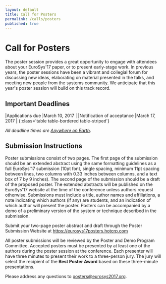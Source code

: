 ```yaml
---
layout: default
title: Call for Posters
permalink: /calls/posters
published: true
---
```


# Call for Posters

The poster session provides a great opportunity to engage with attendees about your EuroSys'17 paper, or to present early-stage work. In previous years, the poster sessions have been a vibrant and collegial forum for discussing new ideas, elaborating on material presented in the talks, and meeting new people from the systems community. We anticipate that this year's poster session will build on this track record.

## Important Deadlines

|Applications due				|March 10, 2017	|
|Notification of acceptance			|March 17, 2017	|
{:class='table table-bordered table-striped'}

*All deadline times are [Anywhere on Earth](http://www.worldtimezone.com/time/wtzresult.php?CiID=42242)*.

## Submission Instructions

Poster submissions consist of two pages. The first page of the submission should be an extended abstract using the same formatting guidelines as a full EuroSys'17 submission (10pt font, single spacing, minimum 11pt spacing between lines, two columns with 0.33 inches between columns, and a text box of 7 by 9 inches). The second page of the submission should be a draft of the proposed poster. The extended abstracts will be published on the EuroSys'17 website at the time of the conference unless authors request otherwise.
Submissions must include a title, author names and affiliations, a note indicating which authors (if any) are students, and an indication of which author will present the poster. Posters can be accompanied by a demo of a preliminary version of the system or technique described in the submission.

Submit your two-page poster abstract and draft through the Poster Submission Website at <a href="https://eurosys17posters.hotcrp.com">https://eurosys17posters.hotcrp.com</a>

All poster submissions will be reviewed by the Poster and Demo Program Committee. Accepted posters must be presented by at least one of the authors during the poster session at the conference. Each presenter will have three minutes to present their work to a three-person jury. The jury will select the recipient of the <b>Best Poster Award</b> based on these three-minute presentations.

Please address any questions to <a href="mailto:posters@eurosys2017.org">posters@eurosys2017.org</a>.
